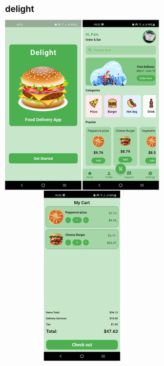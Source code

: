 # delight

<p align = "center">
    <img src="screenshots/delight1.jpg" width="250" alt="intro screen">
    <img src="screenshots/delight2.jpg" width="250" alt="home screen">
    <img src="screenshots/delight3.jpg" width="250" alt="cart screen">
</p>
